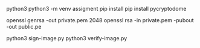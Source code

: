 python3 python3 -m venv assigment
pip install pip install pycryptodome

openssl genrsa -out private.pem 2048
openssl rsa -in private.pem -pubout -out public.pe

python3 sign-image.py
python3 verify-image.py
